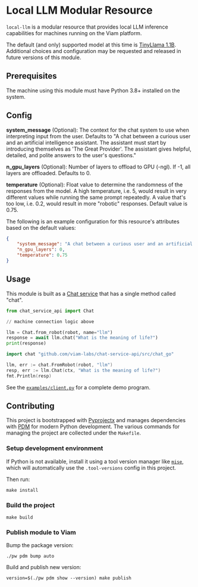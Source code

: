 # Local LLM Modular Resource

`local-llm` is a modular resource that provides local LLM inference capabilities for machines running on the Viam platform.

The default (and only) supported model at this time is [TinyLlama 1.1B](https://huggingface.co/second-state/TinyLlama-1.1B-Chat-v1.0-GGUF). Additional choices and configuration may be requested and released in future versions of this module.

## Prerequisites

The machine using this module must have Python 3.8+ installed on the system.

## Config

**system_message** (Optional): The context for the chat system to use when interpreting input from the user. Defaults to "A chat between a curious user and an artificial intelligence assistant. The assistant must start by introducing themselves as 'The Great Provider'. The assistant gives helpful, detailed, and polite answers to the user's questions."

**n_gpu_layers** (Optional): Number of layers to offload to GPU (-ngl). If -1, all layers are offloaded. Defaults to 0.

**temperature** (Optional): Float value to determine the randomness of the responses from the model. A high temperature, i.e. 5, would result in very different values while running the same prompt repeatedly. A value that's too low, i.e. 0.2, would result in more "robotic" responses. Default value is 0.75.

The following is an example configuration for this resource's attributes based on the default values:

```json
{
    "system_message": "A chat between a curious user and an artificial intelligence assistant. The assistant must start by introducing themselves as 'The Great Provider'. The assistant gives helpful, detailed, and polite answers to the user's questions.",
    "n_gpu_layers": 0,
    "temperature": 0.75
}
```

## Usage

This module is built as a [Chat service](https://github.com/viam-labs/chat-service-api) that has a single method called "chat".

```python
from chat_service_api import Chat

// machine connection logic above

llm = Chat.from_robot(robot, name="llm")
response = await llm.chat("What is the meaning of life?")
print(response)
```

```go
import chat "github.com/viam-labs/chat-service-api/src/chat_go"

llm, err := chat.FromRobot(robot, "llm")
resp, err := llm.Chat(ctx, "What is the meaning of life?")
fmt.Println(resp)
```

See the [`examples/client.py`](./examples/client.py) for a complete demo program.

## Contributing 

This project is bootstrapped with [Pyprojectx](https://github.com/pyprojectx/pyprojectx) and manages dependencies with [PDM](https://pdm-project.org/latest/#introduction) for modern Python development. The various commands for managing the project are collected under the `Makefile`.

### Setup development environment

If Python is not available, install it using a tool version manager like [`mise`](https://mise.jdx.dev/), which will automatically use the `.tool-versions` config in this project.

Then run:

```console
make install
```

### Build the project

```console
make build
```

### Publish module to Viam

Bump the package version:

```console
./pw pdm bump auto
```

Build and publish new version:

```console
version=$(./pw pdm show --version) make publish
```
